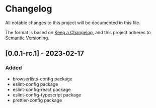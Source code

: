 # Changelog

All notable changes to this project will be documented in this file.

The format is based on [Keep a Changelog](https://keepachangelog.com/en/1.0.0/),
and this project adheres to [Semantic Versioning](https://semver.org/spec/v2.0.0.html).

## [0.0.1-rc.1] - 2023-02-17

### Added

- browserlists-config package
- eslint-config package
- eslint-config-react package
- eslint-config-typescript package
- prettier-config package
